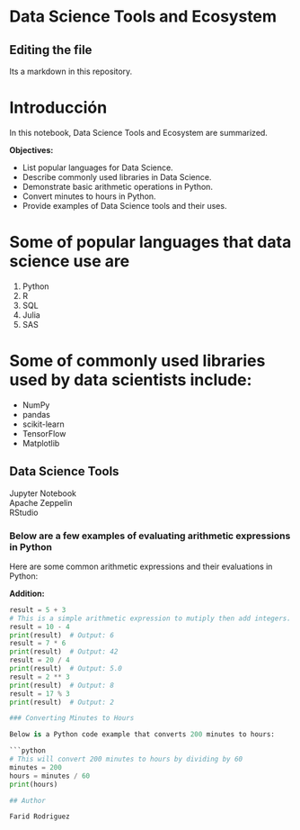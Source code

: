 # Data Science Tools and Ecosystem


## Editing the file

Its a markdown in this repository.
# Introducción

In this notebook, Data Science Tools and Ecosystem are summarized.

**Objectives:**

- List popular languages for Data Science.
- Describe commonly used libraries in Data Science.
- Demonstrate basic arithmetic operations in Python.
- Convert minutes to hours in Python.
- Provide examples of Data Science tools and their uses.
  
# Some of popular languages that data science use are

1. Python
2. R
3. SQL
4. Julia
5. SAS

# Some of commonly used libraries used by data scientists include:

* NumPy
* pandas
* scikit-learn
* TensorFlow
* Matplotlib

## Data Science Tools


Jupyter Notebook   
Apache Zeppelin    
RStudio        

### Below are a few examples of evaluating arithmetic expressions in Python

Here are some common arithmetic expressions and their evaluations in Python:

**Addition:**
```python
result = 5 + 3
# This is a simple arithmetic expression to mutiply then add integers.
result = 10 - 4
print(result)  # Output: 6
result = 7 * 6
print(result)  # Output: 42
result = 20 / 4
print(result)  # Output: 5.0
result = 2 ** 3
print(result)  # Output: 8
result = 17 % 3
print(result)  # Output: 2

### Converting Minutes to Hours

Below is a Python code example that converts 200 minutes to hours:

```python
# This will convert 200 minutes to hours by dividing by 60
minutes = 200
hours = minutes / 60
print(hours)

## Author

Farid Rodriguez



